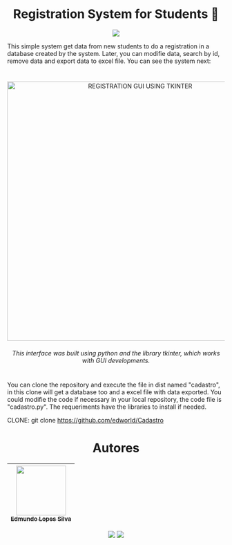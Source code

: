 <h1 align="center"> Registration System for Students 👥 </h1>

<p align="center">
<img src="http://img.shields.io/static/v1?label=STATUS&message=EM%20DESENVOLVIMENTO&color=GREEN&style=for-the-badge"/>
</p>

This simple system get data from new students to do a registration in a database created by the system. Later, you can modifie data, search by id, remove data and export data to excel file. You can see the system next:

<h1 align="center">  </h1>
<p align="center">
<img width="600", title="REGISTRATION GUI USING TKINTER", img src="https://github.com/edworId/Cadastro/blob/master/registration.png"/>
</p>

<h6 align="center">This interface was built using python and the library tkinter, which works with GUI developments. </h6>

<h1 align="center">  </h1>

You can clone the repository and execute the file in dist named "cadastro", in this clone will get a database too and a excel file with data exported. You could modifie the code if necessary in your local repository, the code file is "cadastro.py". The requeriments have the libraries to install if needed.

CLONE: git clone https://github.com/edworId/Cadastro

<h1 align="center"> Autores </h1>

| [<img src="https://avatars.githubusercontent.com/u/110691832?s=400&u=e671447386d38975c165bff78b715ea80549c069&v=4" width=115><br><sub>Edmundo Lopes Silva</sub>](https://github.com/edworId) |  
| :---: |

<p align="center">
<img src="https://img.shields.io/badge/Python-14354C?style=for-the-badge&logo=python&logoColor=white"/>
<img src="https://img.shields.io/badge/MySQL-00000F?style=for-the-badge&logo=mysql&logoColor=white"/>
</p>
